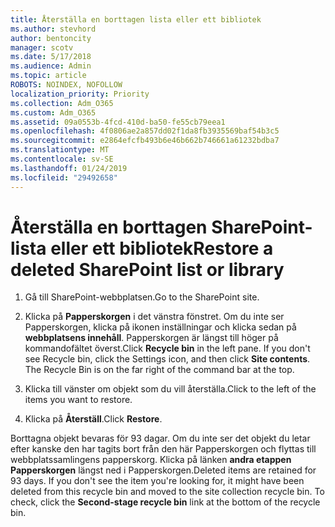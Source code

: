 ```yaml
---
title: Återställa en borttagen lista eller ett bibliotek
ms.author: stevhord
author: bentoncity
manager: scotv
ms.date: 5/17/2018
ms.audience: Admin
ms.topic: article
ROBOTS: NOINDEX, NOFOLLOW
localization_priority: Priority
ms.collection: Adm_O365
ms.custom: Adm_O365
ms.assetid: 09a0553b-4fcd-410d-ba50-fe55cb79eea1
ms.openlocfilehash: 4f0806ae2a857dd02f1da8fb3935569baf54b3c5
ms.sourcegitcommit: e2864efcfb493b6e46b662b746661a61232bdba7
ms.translationtype: MT
ms.contentlocale: sv-SE
ms.lasthandoff: 01/24/2019
ms.locfileid: "29492658"
---
```

# <a name="restore-a-deleted-sharepoint-list-or-library"></a><span data-ttu-id="c6d81-102">Återställa en borttagen SharePoint-lista eller ett bibliotek</span><span class="sxs-lookup"><span data-stu-id="c6d81-102">Restore a deleted SharePoint list or library</span></span>

1. <span data-ttu-id="c6d81-103">Gå till SharePoint-webbplatsen.</span><span class="sxs-lookup"><span data-stu-id="c6d81-103">Go to the SharePoint site.</span></span>
    
2. <span data-ttu-id="c6d81-p101">Klicka på **Papperskorgen** i det vänstra fönstret. Om du inte ser Papperskorgen, klicka på ikonen inställningar och klicka sedan på **webbplatsens innehåll**. Papperskorgen är längst till höger på kommandofältet överst.</span><span class="sxs-lookup"><span data-stu-id="c6d81-p101">Click **Recycle bin** in the left pane. If you don't see Recycle bin, click the Settings icon, and then click **Site contents**. The Recycle Bin is on the far right of the command bar at the top.</span></span>
    
3. <span data-ttu-id="c6d81-107">Klicka till vänster om objekt som du vill återställa.</span><span class="sxs-lookup"><span data-stu-id="c6d81-107">Click to the left of the items you want to restore.</span></span>
    
4. <span data-ttu-id="c6d81-108">Klicka på **Återställ**.</span><span class="sxs-lookup"><span data-stu-id="c6d81-108">Click **Restore**.</span></span>
    
<span data-ttu-id="c6d81-p102">Borttagna objekt bevaras för 93 dagar. Om du inte ser det objekt du letar efter kanske den har tagits bort från den här Papperskorgen och flyttas till webbplatssamlingens papperskorg. Klicka på länken **andra etappen Papperskorgen** längst ned i Papperskorgen.</span><span class="sxs-lookup"><span data-stu-id="c6d81-p102">Deleted items are retained for 93 days. If you don't see the item you're looking for, it might have been deleted from this recycle bin and moved to the site collection recycle bin. To check, click the **Second-stage recycle bin** link at the bottom of the recycle bin.</span></span> 
  

